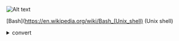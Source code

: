 ![Alt text](https://upload.wikimedia.org/wikipedia/commons/8/82/Gnu-bash-logo.svg)

[Bash](https://en.wikipedia.org/wiki/Bash_(Unix_shell) \(Unix shell\)  




<details>
	<summary>convert</summary>
<p> 

```shell
convert 1.jpg 2.jpg 3.jpg 4.jpg contract.pdf
 ```
</p>
</details>
